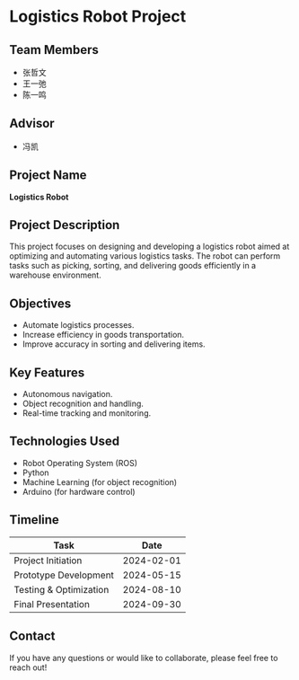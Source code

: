 # Logistics Robot Project

## Team Members
- 张哲文
- 王一弛
- 陈一鸣

## Advisor
- 冯凯

## Project Name
**Logistics Robot**

## Project Description
This project focuses on designing and developing a logistics robot aimed at optimizing and automating various logistics tasks. The robot can perform tasks such as picking, sorting, and delivering goods efficiently in a warehouse environment.

## Objectives
- Automate logistics processes.
- Increase efficiency in goods transportation.
- Improve accuracy in sorting and delivering items.

## Key Features
- Autonomous navigation.
- Object recognition and handling.
- Real-time tracking and monitoring.

## Technologies Used
- Robot Operating System (ROS)
- Python
- Machine Learning (for object recognition)
- Arduino (for hardware control)

## Timeline
| Task                   | Date       |
|-------------------------|------------|
| Project Initiation       | 2024-02-01 |
| Prototype Development    | 2024-05-15 |
| Testing & Optimization   | 2024-08-10 |
| Final Presentation       | 2024-09-30 |

## Contact
If you have any questions or would like to collaborate, please feel free to reach out!

